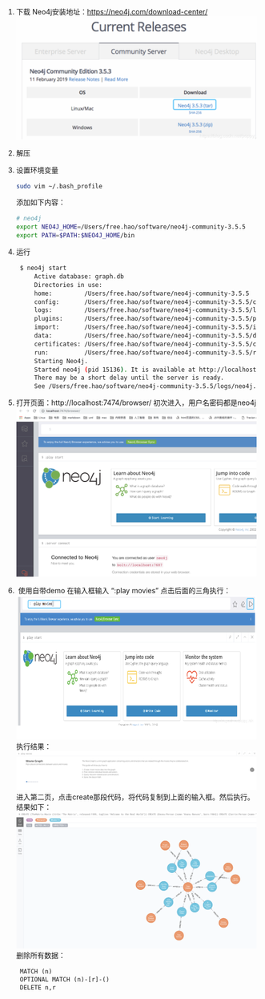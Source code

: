 1. 下载
 Neo4j安装地址：https://neo4j.com/download-center/   
    ![](https://raw.githubusercontent.com/fray-hao/images/master/20190512093722.png)
2. 解压
3. 设置环境变量
    ```bash
    sudo vim ~/.bash_profile
    ```
    添加如下内容：
    ```bash
    # neo4j
    export NEO4J_HOME=/Users/free.hao/software/neo4j-community-3.5.5
    export PATH=$PATH:$NEO4J_HOME/bin
    ```
4. 运行
   ```bash
    $ neo4j start
        Active database: graph.db
        Directories in use:
        home:         /Users/free.hao/software/neo4j-community-3.5.5
        config:       /Users/free.hao/software/neo4j-community-3.5.5/conf
        logs:         /Users/free.hao/software/neo4j-community-3.5.5/logs
        plugins:      /Users/free.hao/software/neo4j-community-3.5.5/plugins
        import:       /Users/free.hao/software/neo4j-community-3.5.5/import
        data:         /Users/free.hao/software/neo4j-community-3.5.5/data
        certificates: /Users/free.hao/software/neo4j-community-3.5.5/certificates
        run:          /Users/free.hao/software/neo4j-community-3.5.5/run
        Starting Neo4j.
        Started neo4j (pid 15136). It is available at http://localhost:7474/
        There may be a short delay until the server is ready.
        See /Users/free.hao/software/neo4j-community-3.5.5/logs/neo4j.log for current status.
   ```

5. 打开页面：http://localhost:7474/browser/
    初次进入，用户名密码都是neo4j
   ![](https://raw.githubusercontent.com/fray-hao/images/master/20190512095243.png) 
6.  使用自带demo
   在输入框输入 “:play movies” 点击后面的三角执行：
   ![](https://raw.githubusercontent.com/fray-hao/images/master/20190512095529.png)
   执行结果：
   ![](https://raw.githubusercontent.com/fray-hao/images/master/20190512095605.png)
   进入第二页，点击create那段代码，将代码复制到上面的输入框。然后执行。结果如下：
   ![](https://raw.githubusercontent.com/fray-hao/images/master/20190512100146.png)
   删除所有数据：
   ```
    MATCH (n)
    OPTIONAL MATCH (n)-[r]-()
    DELETE n,r
   ```

